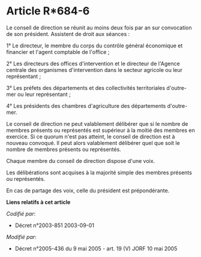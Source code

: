 # Article R*684-6

Le conseil de direction se réunit au moins deux fois par an sur convocation de son président. Assistent de droit aux
séances :

1° Le directeur, le membre du corps du contrôle général économique et financier et l'agent comptable de l'office ;

2° Les directeurs des offices d'intervention et le directeur de l'Agence centrale des organismes d'intervention dans le
secteur agricole ou leur représentant ;

3° Les préfets des départements et des collectivités territoriales d'outre-mer ou leur représentant ;

4° Les présidents des chambres d'agriculture des départements d'outre-mer.

Le conseil de direction ne peut valablement délibérer que si le nombre de membres présents ou représentés est supérieur à la
moitié des membres en exercice. Si ce quorum n'est pas atteint, le conseil de direction est à nouveau convoqué. Il peut alors
valablement délibérer quel que soit le nombre de membres présents ou représentés.

Chaque membre du conseil de direction dispose d'une voix.

Les délibérations sont acquises à la majorité simple des membres présents ou représentés.

En cas de partage des voix, celle du président est prépondérante.

**Liens relatifs à cet article**

_Codifié par_:

  - Décret n°2003-851 2003-09-01

_Modifié par_:

  - Décret n°2005-436 du 9 mai 2005 - art. 19 (V) JORF 10 mai 2005
